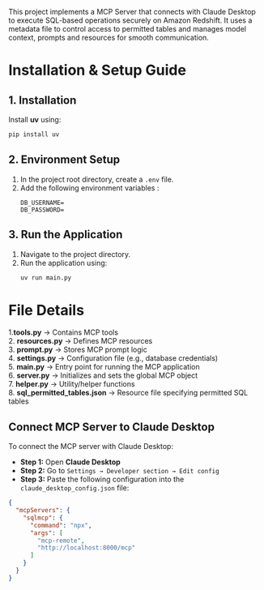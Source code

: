 
This project implements a MCP Server that connects with Claude Desktop to execute SQL-based operations securely on Amazon Redshift. It uses a metadata file to control access to permitted tables and manages model context, prompts and resources for smooth communication.

# Installation & Setup Guide

## 1. Installation
Install **uv** using:
```bash
pip install uv
```

## 2. Environment Setup
1. In the project root directory, create a `.env` file.  
2. Add the following environment variables :  
   ```env
   DB_USERNAME=
   DB_PASSWORD=

## 3. Run the Application
1. Navigate to the project directory.  
2. Run the application using:  
   ```bash
   uv run main.py

# File Details

1.**tools.py** → Contains MCP tools  
2. **resources.py** → Defines MCP resources  
3. **prompt.py** → Stores MCP prompt logic  
4. **settings.py** → Configuration file (e.g., database credentials)  
5. **main.py** → Entry point for running the MCP application  
6. **server.py** → Initializes and sets the global MCP object  
7. **helper.py** → Utility/helper functions  
8. **sql_permitted_tables.json** → Resource file specifying permitted SQL tables


## Connect MCP Server to Claude Desktop

To connect the MCP server with Claude Desktop:

-  **Step 1:** Open **Claude Desktop**
-  **Step 2:** Go to `Settings → Developer section → Edit config`
-  **Step 3:** Paste the following configuration into the `claude_desktop_config.json` file:
  
```json
{
  "mcpServers": {
    "sqlmcp": {
      "command": "npx",
      "args": [
        "mcp-remote",
        "http://localhost:8000/mcp"
      ]
    }
  }
}
``` 

